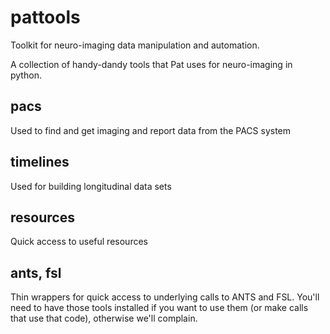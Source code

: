 # pattools
Toolkit for neuro-imaging data manipulation and automation.

A collection of handy-dandy tools that Pat uses for neuro-imaging in python.

## pacs
Used to find and get imaging and report data from the PACS system

## timelines
Used for building longitudinal data sets

## resources
Quick access to useful resources

## ants, fsl
Thin wrappers for quick access to underlying calls to ANTS and FSL. You'll need to have those tools installed if you want to use them (or make calls that use that code), otherwise we'll complain.
